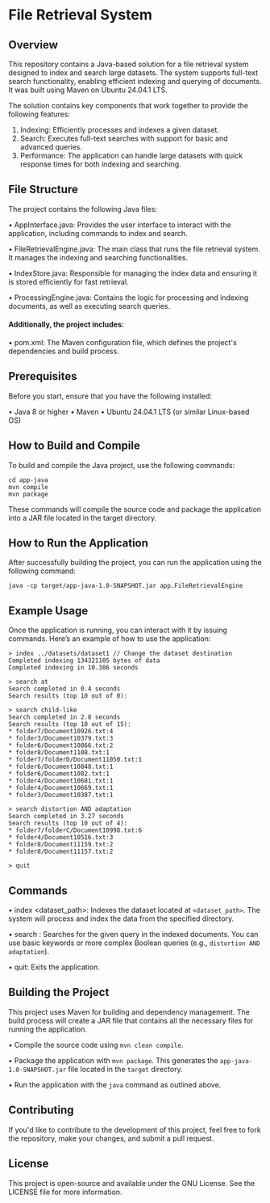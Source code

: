 # File Retrieval System


## Overview
This repository contains a Java-based solution for a file retrieval system designed to index and search large datasets. The system supports full-text search functionality, enabling efficient indexing and querying of documents. It was built using Maven on Ubuntu 24.04.1 LTS.


The solution contains key components that work together to provide the following features:

1. Indexing: Efficiently processes and indexes a given dataset.
2. Search: Executes full-text searches with support for basic and advanced queries.
3. Performance: The application can handle large datasets with quick response times for both indexing and searching.

   
## File Structure

The project contains the following Java files:

• AppInterface.java: Provides the user interface to interact with the application, including commands to index and search.

• FileRetrievalEngine.java: The main class that runs the file retrieval system. It manages the indexing and searching functionalities.

• IndexStore.java: Responsible for managing the index data and ensuring it is stored efficiently for fast retrieval.

• ProcessingEngine.java: Contains the logic for processing and indexing documents, as well as executing search queries.


#### Additionally, the project includes:

• pom.xml: The Maven configuration file, which defines the project's dependencies and build process.



## Prerequisites
Before you start, ensure that you have the following installed:

• Java 8 or higher
• Maven
• Ubuntu 24.04.1 LTS (or similar Linux-based OS)


## How to Build and Compile
To build and compile the Java project, use the following commands:

```
cd app-java
mvn compile
mvn package
```

These commands will compile the source code and package the application into a JAR file located in the target directory.


## How to Run the Application

After successfully building the project, you can run the application using the following command:

```
java -cp target/app-java-1.0-SNAPSHOT.jar app.FileRetrievalEngine
```

## Example Usage

Once the application is running, you can interact with it by issuing commands. Here’s an example of how to use the application:

```
> index ../datasets/dataset1 // Change the dataset destination
Completed indexing 134321105 bytes of data
Completed indexing in 10.386 seconds

> search at
Search completed in 0.4 seconds
Search results (top 10 out of 0):

> search child-like
Search completed in 2.8 seconds
Search results (top 10 out of 15):
* folder7/Document10926.txt:4
* folder3/Document10379.txt:3
* folder6/Document10866.txt:2
* folder8/Document1108.txt:1
* folder7/folderD/Document11050.txt:1
* folder6/Document10848.txt:1
* folder6/Document1082.txt:1
* folder4/Document10681.txt:1
* folder4/Document10669.txt:1
* folder3/Document10387.txt:1

> search distortion AND adaptation
Search completed in 3.27 seconds
Search results (top 10 out of 4):
* folder7/folderC/Document10998.txt:6
* folder4/Document10516.txt:3
* folder8/Document11159.txt:2
* folder8/Document11157.txt:2

> quit

```

## Commands

• index <dataset_path>: Indexes the dataset located at ```<dataset_path>```. The system will process and index the data from the specified directory.

• search <query>: Searches for the given query in the indexed documents. You can use basic keywords or more complex Boolean queries (e.g., ```distortion AND adaptation```).

• quit: Exits the application.


## Building the Project

This project uses Maven for building and dependency management. The build process will create a JAR file that contains all the necessary files for running the application.

•	Compile the source code using ```mvn clean compile```.

•	Package the application with ```mvn package```. This generates the ```app-java-1.0-SNAPSHOT.jar``` file located in the ```target``` directory.

•	Run the application with the ```java``` command as outlined above.

## Contributing

If you'd like to contribute to the development of this project, feel free to fork the repository, make your changes, and submit a pull request.

## License

This project is open-source and available under the GNU License. See the LICENSE file for more information.
